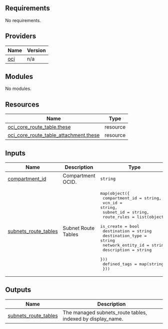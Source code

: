 ## Requirements

No requirements.

## Providers

| Name | Version |
|------|---------|
| <a name="provider_oci"></a> [oci](#provider\_oci) | n/a |

## Modules

No modules.

## Resources

| Name | Type |
|------|------|
| [oci_core_route_table.these](https://registry.terraform.io/providers/hashicorp/oci/latest/docs/resources/core_route_table) | resource |
| [oci_core_route_table_attachment.these](https://registry.terraform.io/providers/hashicorp/oci/latest/docs/resources/core_route_table_attachment) | resource |

## Inputs

| Name | Description | Type | Default | Required |
|------|-------------|------|---------|:--------:|
| <a name="input_compartment_id"></a> [compartment\_id](#input\_compartment\_id) | Compartment OCID. | `string` | n/a | yes |
| <a name="input_subnets_route_tables"></a> [subnets\_route\_tables](#input\_subnets\_route\_tables) | Subnet Route Tables | <pre>map(object({<br>    compartment_id    = string,<br>    vcn_id            = string,<br>    subnet_id         = string,<br>    route_rules = list(object({<br>      is_create         = bool<br>      destination       = string<br>      destination_type  = string<br>      network_entity_id = string<br>      description       = string<br>    }))<br>    defined_tags      = map(string)<br>  }))</pre> | n/a | yes |

## Outputs

| Name | Description |
|------|-------------|
| <a name="output_subnets_route_tables"></a> [subnets\_route\_tables](#output\_subnets\_route\_tables) | The managed subnets\_route tables, indexed by display\_name. |
